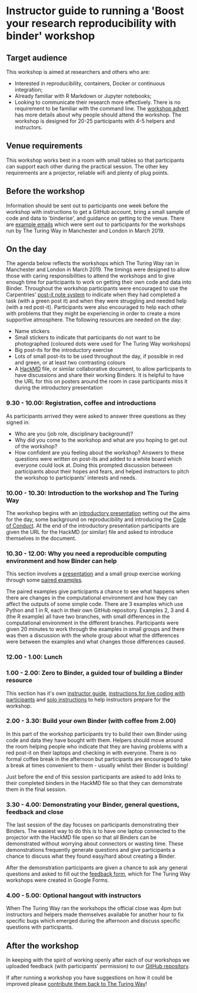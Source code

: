 # Instructor guide to running a 'Boost your research reproducibility with binder' workshop

## Target audience
This workshop is aimed at researchers and others who are:
* Interested in reproducibility, containers, Docker or continuous integration;
* Already familiar with R Markdown or Jupyter notebooks;
* Looking to communicate their research more effectively.
There is no requirement to be familiar with the command line. The [workshop advert](workshop_advert.md) has more details about why people should attend the workshop.
The workshop is designed for 20-25 participants with 4-5 helpers and instructors.

## Venue requirements
This workshop works best in a room with small tables so that participants can support each other during the practical session. The other key requirements are a projector, reliable wifi and plenty of plug points.

## Before the workshop
Information should be sent out to participants one week before the workshop with instructions to get a GitHub account, bring a small sample of code and data to 'binderise', and guidance on getting to the venue. There are [example emails](before_workshop.md) which were sent out to participants for the workshops run by The Turing Way in Manchester and London in March 2019.


## On the day
The agenda below reflects the workshops which The Turing Way ran in Manchester and London in March 2019. 
The timings were designed to allow those with caring responsibilities to attend the workshops and to give enough time for participants to work on getting their own code and data into Binder.
Throughout the workshop participants were encouraged to use the Carpentries' [post-it note system](https://software-carpentry.org/blog/2015/03/teaching-tips.html) to indicate when they had completed a task (with a green post it) and when they were struggling and needed help (with a red post-it). Participants were also encouraged to help each other with problems that they might be experiencing in order to create a more supportive atmosphere.
The following resources are needed on the day: 
* Name stickers
* Small stickers to indicate that participants do not want to be photographed (coloured dots were used for The Turing Way workshops)
* Big post-its for the introductory exercise
* Lots of small post-its to be used throughout the day, if possible in red and green, or at least two contrasting colours
* A [HackMD](https://hackmd.io/) file, or similar collaborative document, to allow participants to have discussions and share their working Binders. It is helpful to have the URL for this on posters around the room in case participants miss it during the introductory presentation

### 9.30 - 10.00: Registration, coffee and introductions
As participants arrived they were asked to answer three questions as they signed in:
* Who are you (job role, disciplinary background)?
* Why did you come to the workshop and what are you hoping to get out of the workshop?
* How confident are you feeling about the workshop?
Answers to these questions were written on post-its and added to a white board which everyone could look at. Doing this prompted discussion between participants about their hopes and fears, and helped instructors to pitch the workshop to participants' interests and needs.

### 10.00 - 10.30: Introduction to the workshop and The Turing Way
The workshop begins with an [introductory presentation](/workshop-presentations/PRE_IntroBoostResReproBinder_ATI.pdf) setting out the aims for the day, some background on reproducibility and introducing the [Code of Conduct](https://github.com/alan-turing-institute/the-turing-way/blob/master/CODE_OF_CONDUCT.md). At the end of the introductory presentation participants are given the URL for the HackMD (or similar) file and asked to introduce themselves in the document.

### 10.30 - 12.00: Why you need a reproducible computing environment and how Binder can help
This section involves a [presentation](/workshop-presentations/ReproducibleComputationalEnvironment.pdf) and a small group exercise working through some [paired examples](paired_examples.md). 

The paired examples give participants a chance to see what happens when there are changes in the computational environment and how they can affect the outputs of some simple code. There are 3 examples which use Python and 1 in R, each in their own GitHub repository. Examples 2, 3 and 4 (the R example) all have two branches, with small differences in the computational environment in the different branches.  Participants were given 20 minutes to work through the examples in small groups and there was then a discussion with the whole group about what the differences were between the examples and what changes those differences caused. 

### 12.00 - 1.00: Lunch

### 1.00 - 2.00: Zero to Binder, a guided tour of building a Binder resource
This section has it's own [instructor guide](workshop-presentations/instructor-guide_zero-to-binder.md), [instructions for live coding with participants](workshop-presentations/zero-to-binder.md) and [solo instructions](workshop-presentations/zero-to-binder-solo.md) to help instructors prepare for the workshop.

### 2.00 - 3.30: Build your own Binder (with coffee from 2.00)
In this part of the workshop participants try to build their own Binder using code and data they have bought with them. Helpers should move around the room helping people who indicate that they are having problems with a red post-it on their laptops and checking in with everyone. There is no formal coffee break in the afternoon but participants are encouraged to take a break at times convenient to them - usually whilst their Binder is building!

Just before the end of this session participants are asked to add links to their completed binders in the HackMD file so that they can demonstrate them in the final session.

### 3.30 - 4.00: Demonstrating your Binder, general questions, feedback and close
The last session of the day focuses on participants demonstrating their Binders. The easiest way to do this is to have one laptop connected to the projector with the HackMD file open so that all Binders can be demonstrated without worrying about connectors or wasting time. These demonstrations frequently generate questions and give participants a chance to discuss what they found easy/hard about creating a Binder.

After the demonstration participants are given a chance to ask any general questions and asked to fill out the [feedback form](feedback_form.md), which for The Turing Way workshops were created in Google Forms.


### 4.00 - 5.00: Optional hangout with instructors
When The Turing Way ran the workshops the official close was 4pm but instructors and helpers made themselves available for another hour to fix specific bugs which emerged during the afternoon and discuss specific questions with participants.


## After the workshop
In keeping with the spirit of working openly after each of our workshops we uploaded feedback (with participants' permission) to our [GitHub repository](https://github.com/alan-turing-institute/the-turing-way/tree/master/workshops/boost-research-reproducibility-binder/feedback).

If after running a workshop you have suggestions on how it could be improved please [contribute them back to The Turing Way](https://github.com/alan-turing-institute/the-turing-way)!
